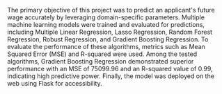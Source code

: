 The primary objective of this project was to predict an applicant's future wage accurately by leveraging domain-specific parameters. Multiple machine learning models were trained and evaluated for predictions, including Multiple Linear Regression, Lasso Regression, Random Forest Regression, Robust Regression, and Gradient Boosting Regression. To evaluate the performance of these algorithms, metrics such as Mean Squared Error (MSE) and R-squared were used. Among the tested algorithms, Gradient Boosting Regression demonstrated superior performance with an MSE of 75099.96 and an R-squared value of 0.99, indicating high predictive power. Finally, the model was deployed on the web using Flask for accessibility.
